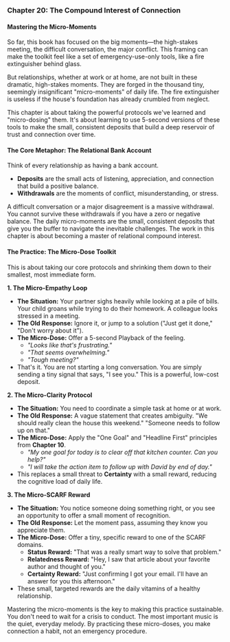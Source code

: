### **Chapter 20: The Compound Interest of Connection**
#### Mastering the Micro-Moments

So far, this book has focused on the big moments—the high-stakes meeting, the difficult conversation, the major conflict. This framing can make the toolkit feel like a set of emergency-use-only tools, like a fire extinguisher behind glass.

But relationships, whether at work or at home, are not built in these dramatic, high-stakes moments. They are forged in the thousand tiny, seemingly insignificant "micro-moments" of daily life. The fire extinguisher is useless if the house's foundation has already crumbled from neglect.

This chapter is about taking the powerful protocols we've learned and "micro-dosing" them. It's about learning to use 5-second versions of these tools to make the small, consistent deposits that build a deep reservoir of trust and connection over time.

#### **The Core Metaphor: The Relational Bank Account**
Think of every relationship as having a bank account.
*   **Deposits** are the small acts of listening, appreciation, and connection that build a positive balance.
*   **Withdrawals** are the moments of conflict, misunderstanding, or stress.

A difficult conversation or a major disagreement is a massive withdrawal. You cannot survive these withdrawals if you have a zero or negative balance. The daily micro-moments are the small, consistent deposits that give you the buffer to navigate the inevitable challenges. The work in this chapter is about becoming a master of relational compound interest.

#### **The Practice: The Micro-Dose Toolkit**

This is about taking our core protocols and shrinking them down to their smallest, most immediate form.

**1. The Micro-Empathy Loop**
*   **The Situation:** Your partner sighs heavily while looking at a pile of bills. Your child groans while trying to do their homework. A colleague looks stressed in a meeting.
*   **The Old Response:** Ignore it, or jump to a solution ("Just get it done," "Don't worry about it").
*   **The Micro-Dose:** Offer a 5-second Playback of the feeling.
    *   *"Looks like that's frustrating."*
    *   *"That seems overwhelming."*
    *   *"Tough meeting?"*
*   That's it. You are not starting a long conversation. You are simply sending a tiny signal that says, "I see you." This is a powerful, low-cost deposit.

**2. The Micro-Clarity Protocol**
*   **The Situation:** You need to coordinate a simple task at home or at work.
*   **The Old Response:** A vague statement that creates ambiguity. "We should really clean the house this weekend." "Someone needs to follow up on that."
*   **The Micro-Dose:** Apply the "One Goal" and "Headline First" principles from **Chapter 10**.
    *   *"My one goal for today is to clear off that kitchen counter. Can you help?"*
    *   *"I will take the action item to follow up with David by end of day."*
*   This replaces a small threat to **Certainty** with a small reward, reducing the cognitive load of daily life.

**3. The Micro-SCARF Reward**
*   **The Situation:** You notice someone doing something right, or you see an opportunity to offer a small moment of recognition.
*   **The Old Response:** Let the moment pass, assuming they know you appreciate them.
*   **The Micro-Dose:** Offer a tiny, specific reward to one of the SCARF domains.
    *   **Status Reward:** "That was a really smart way to solve that problem."
    *   **Relatedness Reward:** "Hey, I saw that article about your favorite author and thought of you."
    *   **Certainty Reward:** "Just confirming I got your email. I'll have an answer for you this afternoon."
*   These small, targeted rewards are the daily vitamins of a healthy relationship.

Mastering the micro-moments is the key to making this practice sustainable. You don't need to wait for a crisis to conduct. The most important music is the quiet, everyday melody. By practicing these micro-doses, you make connection a habit, not an emergency procedure.
      